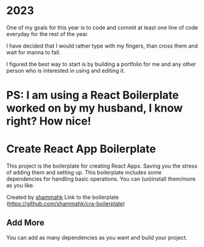 # 2023

One of my goals for this year is to code and commit at least one line of code everyday for the rest of the year.

I have decided that I would rather type with my fingers, than cross them and wait for manna to fall.

I figured the best way to start is by building a portfolio for me and any other person who is interested in using and editing it.

# PS: I am using a React Boilerplate worked on by my husband, I know right? How nice!

# Create React App Boilerplate

This project is the boilerplate for creating React Apps. Saving you the stress of adding them and setting up.
This boilerplate includes some dependencies for handling basic operations. You can (un)install them/more as you like.

Created by [shammahk](https://github.com/shammahk)
Link to the boilerplate (https://github.com/shammahk/cra-boilerplate)

## Add More

You can add as many dependencies as you want and build your project.
